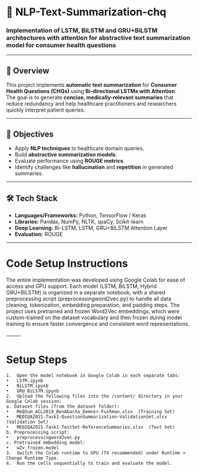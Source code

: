 # 🧾 NLP-Text-Summarization-chq
### Implementation of LSTM, BiLSTM and GRU+BiLSTM architectures with attention for abstractive text summarization model for consumer health questions  

---

## 📌 Overview  
This project implements **automatic text summarization** for **Consumer Health Questions (CHQs)** using **Bi-directional LSTMs with Attention**.  
The goal is to generate **concise, medically-relevant summaries** that reduce redundancy and help healthcare practitioners and researchers quickly interpret patient queries.  

---

## 🎯 Objectives  
- Apply **NLP techniques** to healthcare domain queries.  
- Build **abstractive summarization models**.  
- Evaluate performance using **ROUGE metrics**.  
- Identify challenges like **hallucination** and **repetition** in generated summaries.  

---

## 🛠️ Tech Stack  
- **Languages/Frameworks:** Python, TensorFlow / Keras  
- **Libraries:** Pandas, NumPy, NLTK, spaCy, Scikit-learn  
- **Deep Learning:** Bi-LSTM, LSTM, GRU+BiLSTM Attention Layer  
- **Evaluation:** ROUGE  

---

# Code Setup Instructions
The entire implementation was developed using Google Colab for ease of access and GPU support. Each model (LSTM, BiLSTM, Hybrid GRU+BiLSTM) is organized in a separate notebook, with a shared preprocessing script (preprocessingword2vec.py) to handle all data cleaning, tokenization, embedding preparation, and padding steps.
The project uses pretrained and frozen Word2Vec embeddings, which were custom-trained on the dataset vocabulary and then frozen during model training to ensure faster convergence and consistent word representations.

⸻

# Setup Steps
	1.	Open the model notebook in Google Colab in each separate tabs:
	•	LSTM.ipynb
	•	BiLSTM.ipynb
	•	GRU_BiLSTM.ipynb
	2.	Upload the following files into the /content/ directory in your Google Colab session:
	a. Dataset files (from the dataset folder):
	•	MeQSum_ACL2019_BenAbacha_Demner-Fushman.xlsx  (Training Set)
	•	MEDIQA2021-Task1-QuestionSummarization-ValidationSet.xlsx  (Validation Set)
	•	MEDIQA2021-Task1-TestSet-ReferenceSummaries.xlsx  (Test Set)
	b. Preprocessing script:
	•	preprocessingword2vec.py
	c. Pretrained embedding model:
	•	w2v_frozen.model
	3.	Switch the Colab runtime to GPU (T4 recommended) under Runtime > Change Runtime Type.
	4.	Run the cells sequentially to train and evaluate the model.

